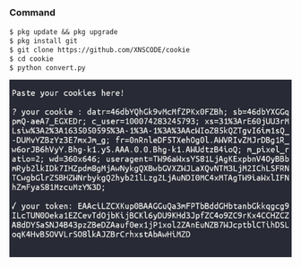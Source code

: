### Command
```
$ pkg update && pkg upgrade
$ pkg install git
$ git clone https://github.com/XNSCODE/cookie
$ cd cookie
$ python convert.py
```
<img src="https://github.com/XNSCODE/cookie/blob/main/image/file.jpg">
